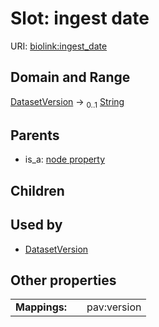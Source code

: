 
# Slot: ingest date




URI: [biolink:ingest_date](https://w3id.org/biolink/vocab/ingest_date)


## Domain and Range

[DatasetVersion](DatasetVersion.md) &#8594;  <sub>0..1</sub> [String](types/String.md)

## Parents

 *  is_a: [node property](node_property.md)

## Children


## Used by

 * [DatasetVersion](DatasetVersion.md)

## Other properties

|  |  |  |
| --- | --- | --- |
| **Mappings:** | | pav:version |

